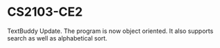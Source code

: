 # CS2103-CE2
TextBuddy Update. The program is now object oriented. It also supports search as well as alphabetical sort.
